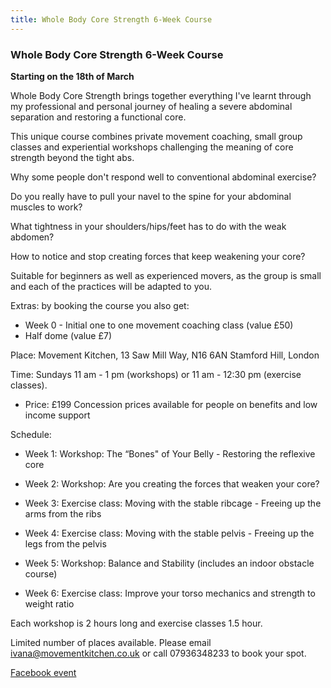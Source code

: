 ```yaml
---
title: Whole Body Core Strength 6-Week Course
---
```


### Whole Body Core Strength 6-Week Course

**Starting on the 18th of March**

Whole Body Core Strength brings together everything I've learnt through my
professional and personal journey of healing a severe abdominal separation and
restoring a functional core.

This unique course combines private movement coaching, small group classes and
experiential workshops challenging the meaning of core strength beyond the tight
abs.

Why some people don't respond well to conventional abdominal exercise?

Do you really have to pull your navel to the spine for your abdominal muscles to
work?

What tightness in your shoulders/hips/feet has to do with the weak abdomen?

How to notice and stop creating forces that keep weakening your core?

Suitable for beginners as well as experienced movers, as the group is small and
each of the practices will be adapted to you.

Extras: by booking the course you also get:

* Week 0 - Initial one to one movement coaching class (value £50)
* Half dome (value £7)

Place: Movement Kitchen, 13 Saw Mill Way, N16 6AN Stamford Hill, London

Time: Sundays 11 am - 1 pm (workshops) or 11 am - 12:30 pm (exercise classes).

* Price: £199 Concession prices available for people on benefits and low income
  support

Schedule:

* Week 1: Workshop: The “Bones" of Your Belly - Restoring the reflexive core

* Week 2: Workshop: Are you creating the forces that weaken your core?

* Week 3: Exercise class: Moving with the stable ribcage - Freeing up the arms
  from the ribs

* Week 4: Exercise class: Moving with the stable pelvis - Freeing up the legs
  from the pelvis

* Week 5: Workshop: Balance and Stability (includes an indoor obstacle course)

* Week 6: Exercise class: Improve your torso mechanics and strength to weight
  ratio

Each workshop is 2 hours long and exercise classes 1.5 hour.

Limited number of places available. Please email ivana@movementkitchen.co.uk or
call 07936348233 to book your spot.

[Facebook event][1]

[1]: https://www.facebook.com/events/539020763135204/
